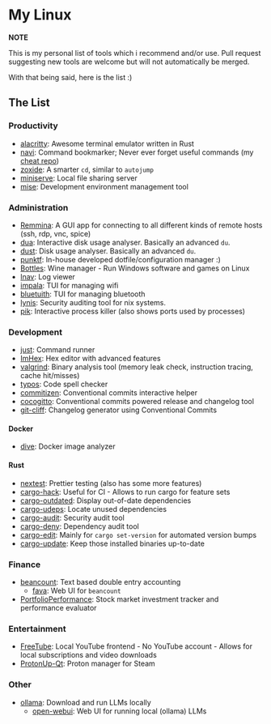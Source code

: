# My Linux

__NOTE__

This is my personal list of tools which i recommend and/or use.
Pull request suggesting new tools are welcome but will not automatically be merged.

With that being said, here is the list :)

## The List

### Productivity

- [alacritty](https://github.com/alacritty/alacritty): Awesome terminal emulator written in Rust
- [navi](https://github.com/denisidoro/navi): Command bookmarker; Never ever forget useful commands (my [cheat repo](https://github.com/Shemnei/cheats))
- [zoxide](https://github.com/ajeetdsouza/zoxide): A smarter `cd`, similar to `autojump`
- [miniserve](https://github.com/svenstaro/miniserve): Local file sharing server
- [mise](https://github.com/jdx/mise): Development environment management tool

### Administration

- [Remmina](https://gitlab.com/Remmina/Remmina): A GUI app for connecting to all different kinds of remote hosts (ssh, rdp, vnc, spice)
- [dua](https://github.com/Byron/dua-cli): Interactive disk usage analyser. Basically an advanced `du`.
- [dust](https://github.com/bootandy/dust): Disk usage analyser. Basically an advanced `du`.
- [punktf](https://github.com/Shemnei/punktf): In-house developed dotfile/configuration manager :)
- [Bottles](https://github.com/bottlesdevs/Bottles): Wine manager - Run Windows software and games on Linux
- [lnav](https://github.com/tstack/lnav): Log viewer
- [impala](https://github.com/pythops/impala): TUI for managing wifi
- [bluetuith](https://github.com/darkhz/bluetuith): TUI for managing bluetooth
- [lynis](https://github.com/CISOfy/lynis): Security auditing tool for nix systems.
- [pik](https://github.com/jacek-kurlit/pik): Interactive process killer (also shows ports used by processes)

### Development

- [just](https://github.com/casey/just): Command runner
- [ImHex](https://github.com/WerWolv/ImHex): Hex editor with advanced features
- [valgrind](https://valgrind.org/downloads/repository.html): Binary analysis tool (memory leak check, instruction tracing, cache hit/misses)
- [typos](https://github.com/crate-ci/typos): Code spell checker
- [commitizen](https://github.com/commitizen-tools/commitizen): Conventional commits interactive helper
- [cocogitto](https://github.com/cocogitto/cocogitto): Conventional commits powered release and changelog tool
- [git-cliff](https://github.com/orhun/git-cliff): Changelog generator using Conventional Commits

#### Docker

- [dive](https://github.com/wagoodman/dive): Docker image analyzer

#### Rust

- [nextest](https://github.com/nextest-rs/nextest): Prettier testing (also has some more features)
- [cargo-hack](https://github.com/taiki-e/cargo-hack): Useful for CI - Allows to run cargo for feature sets
- [cargo-outdated](https://github.com/kbknapp/cargo-outdated): Display out-of-date dependencies
- [cargo-udeps](https://github.com/est31/cargo-udeps): Locate unused dependencies
- [cargo-audit](https://github.com/RustSec/rustsec/tree/main/cargo-audit): Security audit tool
- [cargo-deny](https://github.com/embarkstudios/cargo-deny): Dependency audit tool
- [cargo-edit](https://github.com/killercup/cargo-edit): Mainly for `cargo set-version` for automated version bumps
- [cargo-update](https://github.com/nabijaczleweli/cargo-update): Keep those installed binaries up-to-date

### Finance

- [beancount](https://github.com/beancount/beancount): Text based double entry accounting
  - [fava](https://github.com/beancount/fava): Web UI for `beancount`
- [PortfolioPerformance](https://github.com/portfolio-performance/portfolio): Stock market investment tracker and performance evaluator

### Entertainment

- [FreeTube](https://github.com/FreeTubeApp/FreeTube): Local YouTube frontend - No YouTube account - Allows for local subscriptions and video downloads
- [ProtonUp-Qt](https://github.com/DavidoTek/ProtonUp-Qt): Proton manager for Steam

### Other

- [ollama](https://github.com/ollama/ollama): Download and run LLMs locally
  - [open-webui](https://github.com/open-webui/open-webui): Web UI for running local (ollama) LLMs

